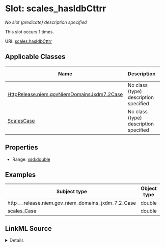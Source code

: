 

# Slot: scales_hasIdbCttrr


_No slot (predicate) description specified_






This slot occurs 1 times.


URI: [scales:hasIdbCttrr](http://schemas.scales-okn.org/rdf/scales#hasIdbCttrr)



<!-- no inheritance hierarchy -->





## Applicable Classes

| Name | Description | Modifies Slot |
| --- | --- | --- |
| [HttpRelease.niem.govNiemDomainsJxdm7.2Case](../classes/HttpRelease.niem.govNiemDomainsJxdm7.2Case.md) | No class (type) description specified |  yes  |
| [ScalesCase](../classes/ScalesCase.md) | No class (type) description specified |  yes  |







## Properties

* Range: [xsd:double](http://www.w3.org/2001/XMLSchema#double)






## Examples

| Subject type | Object type | Example subject | Example object | Occurrences |
| --- | --- | --- | --- | --- |
| http___release.niem.gov_niem_domains_jxdm_7.2_Case | double | scales:/CaseCriminal | 0.0 | 1 |
| scales_Case | double | scales:/CaseCriminal | 0.0 | 1 |




## LinkML Source

<details>

```yaml
name: scales_hasIdbCttrr
annotations:
  count:
    tag: count
    value: 1
description: No slot (predicate) description specified
examples:
- object:
    example_object: '0.0'
    example_object_type: double
    example_predicate: scales:hasIdbCttrr
    example_subject: scales:/CaseCriminal
    example_subject_type: http___release.niem.gov_niem_domains_jxdm_7.2_Case
- object:
    example_object: '0.0'
    example_object_type: double
    example_predicate: scales:hasIdbCttrr
    example_subject: scales:/CaseCriminal
    example_subject_type: scales_Case
from_schema: scales-kg
rank: 1000
slot_uri: scales:hasIdbCttrr
alias: scales_hasIdbCttrr
domain_of:
- http___release.niem.gov_niem_domains_jxdm_7.2_Case
- scales_Case
range: double

```
</details>